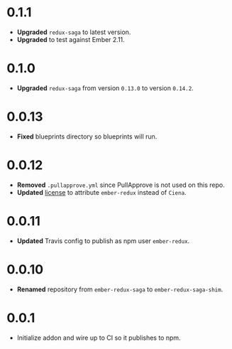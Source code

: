# 0.1.1

* **Upgraded** `redux-saga` to latest version.
* **Upgraded** to test against Ember 2.11.


# 0.1.0

* **Upgraded** `redux-saga` from version `0.13.0` to version `0.14.2`.


# 0.0.13

* **Fixed** blueprints directory so blueprints will run.


# 0.0.12

* **Removed** `.pullapprove.yml` since PullApprove is not used on this repo.
* **Updated** [license](LICENSE) to attribute `ember-redux` instead of `Ciena`.

# 0.0.11

* **Updated** Travis config to publish as npm user `ember-redux`.


# 0.0.10

* **Renamed** repository from `ember-redux-saga` to `ember-redux-saga-shim`.


# 0.0.1

* Initialize addon and wire up to CI so it publishes to npm.


